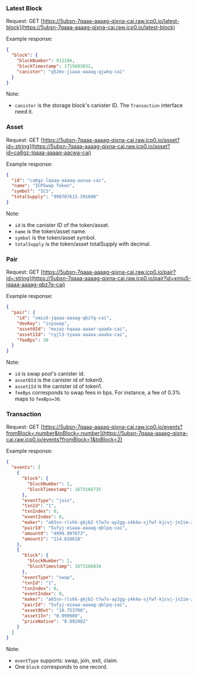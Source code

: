 ### Latest Block

Request: GET [https://5ubsn-7qaaa-aaaag-qjxna-cai.raw.icp0.io/latest-block](https://5ubsn-7qaaa-aaaag-qjxna-cai.raw.icp0.io/latest-block)

Example response:

```json
{
  "block": {
    "blockNumber": 912106,
    "blockTimestamp": 1715603032,
    "canister": "q52mv-jiaaa-aaaag-qjwhq-cai"
  }
}
```

Note: 

- `canister` is the storage block's canister ID. The `Transaction` interface need it.



### Asset

Request: GET [https://5ubsn-7qaaa-aaaag-qjxna-cai.raw.icp0.io/asset?id=:string](https://5ubsn-7qaaa-aaaag-qjxna-cai.raw.icp0.io/asset?id=ca6gz-lqaaa-aaaaq-aacwa-cai)

Example response:

```json
{
  "id": "ca6gz-lqaaa-aaaaq-aacwa-cai",
  "name": "ICPSwap Token",
  "symbol": "ICS",
  "totalSupply": "998707615.391680"
}
```

Note:

- `id` is the canister ID of the token/asset.
- `name` is the token/asset name.
- `symbol` is the token/asset symbol.
- `totalSupply` is the token/asset totalSupply with decimal.


### Pair

Request: GET [https://5ubsn-7qaaa-aaaag-qjxna-cai.raw.icp0.io/pair?id=:string](https://5ubsn-7qaaa-aaaag-qjxna-cai.raw.icp0.io/pair?id=xmiu5-jqaaa-aaaag-qbz7q-cai)

Example response:

```json
{
  "pair": {
    "id": "xmiu5-jqaaa-aaaag-qbz7q-cai",
    "dexKey": "icpswap",
    "asset0Id": "mxzaz-hqaaa-aaaar-qaada-cai",
    "asset1Id": "ryjl3-tyaaa-aaaaa-aaaba-cai",
    "feeBps": 30
  }
}
```

Note:

- `id` is swap pool's canister id.
- `asset0Id` is the canister id of token0.
- `asset1Id` is the canister id of token1.
- `feeBps` corresponds to swap fees in bps. For instance, a fee of 0.3% maps to `feeBps=30`.



### Transaction

Request: GET [https://5ubsn-7qaaa-aaaag-qjxna-cai.raw.icp0.io/events?fromBlock=:number&toBlock=:number](https://5ubsn-7qaaa-aaaag-qjxna-cai.raw.icp0.io/events?fromBlock=1&toBlock=2)

Example response:

```json
{
  "events": [
    {
      "block": {
        "blockNumber": 1,
        "blockTimestamp": 1673166735
      },
      "eventType": "join",
      "txnId": "1",
      "txnIndex": 0,
      "eventIndex": 0,
      "maker": "a65sn-rlshk-g6jb2-t7w7x-ay2gg-z4k4a-sjfwf-kjcvj-jn2im-z7syb-sqe",
      "pairId": "5ufyj-eiaaa-aaaag-qblpq-cai",
      "amount0": "4999.997673",
      "amount1": "214.828618"
    },
    {
      "block": {
        "blockNumber": 2,
        "blockTimestamp": 1673166834
      },
      "eventType": "swap",
      "txnId": "1",
      "txnIndex": 0,
      "eventIndex": 0,
      "maker": "a65sn-rlshk-g6jb2-t7w7x-ay2gg-z4k4a-sjfwf-kjcvj-jn2im-z7syb-sqe",
      "pairId": "5ufyj-eiaaa-aaaag-qblpq-cai",
      "asset0Out": "10.753708",
      "asset1In": "0.999900",
      "priceNative": "0.092982"
    }
  ]
}
```

Note:

- `eventType` supports: swap, join, exit, claim.
- One `block` corresponds to one record.
